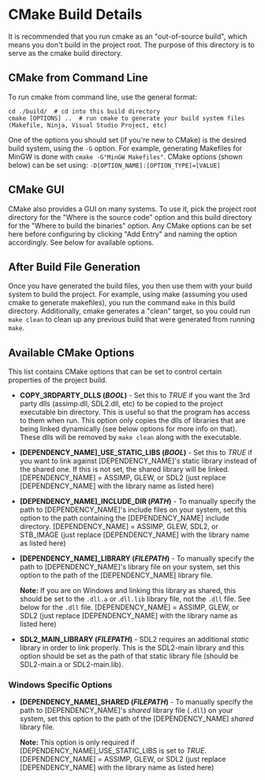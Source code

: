 # CMake Build Details
It is recommended that you run cmake as an "out-of-source build", which means you don't build in the project root. The purpose of this directory is to serve as the cmake build directory.

## CMake from Command Line
To run cmake from command line, use the general format:
```
cd ./build/  # cd into this build directory
cmake [OPTIONS] ..  # run cmake to generate your build system files (Makefile, Ninja, Visual Studio Project, etc)
```
One of the options you should set (if you're new to CMake) is the desired build system, using the `-G` option. For example, generating Makefiles for MinGW is done with `cmake -G"MinGW Makefiles"`.
CMake options (shown below) can be set using: `-D[OPTION_NAME]:[OPTION_TYPE]=[VALUE]`

## CMake GUI
CMake also provides a GUI on many systems. To use it, pick the project root directory for the "Where is the source code" option and this build directory for the "Where to build the binaries" option. Any CMake options can be set here before configuring by clicking "Add Entry" and naming the option accordingly. See below for available options.

## After Build File Generation
Once you have generated the build files, you then use them with your build system to build the project. For example, using make (assuming you used cmake to generate makefiles), you run the command `make` in this build directory. Additionally, cmake generates a "clean" target, so you could run `make clean` to clean up any previous build that were generated from running `make`.

## Available CMake Options
This list contains CMake options that can be set to control certain properties of the project build.

- **COPY_3RDPARTY_DLLS (*BOOL*)** - Set this to *TRUE* if you want the 3rd party dlls (assimp.dll, SDL2.dll, etc) to be copied to the project executable bin directory. This is useful so that the program has access to them when run. This option only copies the dlls of libraries that are being linked dynamically (see below options for more info on that). These dlls will be removed by `make clean` along with the executable.

- **[DEPENDENCY_NAME]_USE_STATIC_LIBS (*BOOL*)** - Set this to *TRUE* if you want to link against [DEPENDENCY_NAME]'s static library instead of the shared one. If this is not set, the shared library will be linked. [DEPENDENCY_NAME] = ASSIMP, GLEW, or SDL2 (just replace [DEPENDENCY_NAME] with the library name as listed here)

- **[DEPENDENCY_NAME]_INCLUDE_DIR (*PATH*)** - To manually specify the path to [DEPENDENCY_NAME]'s include files on your system, set this option to the path containing the [DEPENDENCY_NAME] include directory. [DEPENDENCY_NAME] = ASSIMP, GLEW, SDL2, or STB_IMAGE (just replace [DEPENDENCY_NAME] with the library name as listed here)

- **[DEPENDENCY_NAME]_LIBRARY (*FILEPATH*)** - To manually specify the path to [DEPENDENCY_NAME]'s library file on your system, set this option to the path of the [DEPENDENCY_NAME] library file.

	**Note:** If you are on Windows and linking this library as shared, this should be set to the `.dll.a` or .`dll.lib` library file, not the `.dll` file. See below for the `.dll` file. [DEPENDENCY_NAME] = ASSIMP, GLEW, or SDL2 (just replace [DEPENDENCY_NAME] with the library name as listed here)

- **SDL2_MAIN_LIBRARY (*FILEPATH*)** - SDL2 requires an additional *static* library in order to link properly. This is the SDL2-main library and this option should be set as the path of that static library file (should be SDL2-main.a or SDL2-main.lib).

### Windows Specific Options
- **[DEPENDENCY_NAME]_SHARED (*FILEPATH*)** - To manually specify the path to [DEPENDENCY_NAME]'s *shared* library file (`.dll`) on your system, set this option to the path of the [DEPENDENCY_NAME] *shared* library file.
	
	**Note:** This option is only required if [DEPENDENCY_NAME]_USE_STATIC_LIBS is set to *TRUE*. [DEPENDENCY_NAME] = ASSIMP, GLEW, or SDL2 (just replace [DEPENDENCY_NAME] with the library name as listed here)
